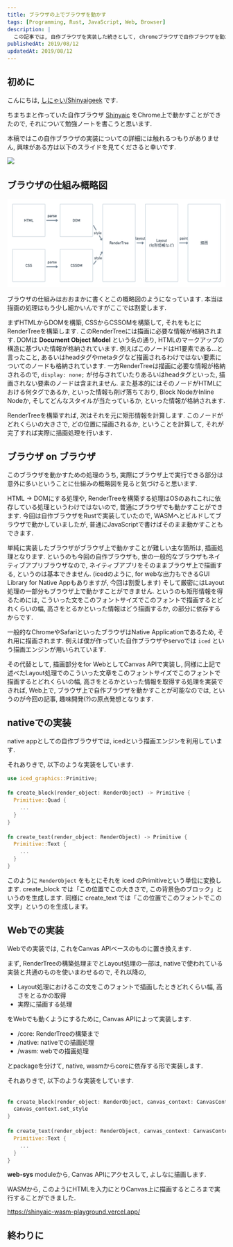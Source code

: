 ```yaml
---
title: ブラウザの上でブラウザを動かす
tags: [Programming, Rust, JavaScript, Web, Browser]
description: |
  この記事では, 自作ブラウザを実装した続きとして, chromeブラウザで自作ブラウザを動かす, ということをしようと思います.
publishedAt: 2019/08/12
updatedAt: 2019/08/12
---
```


## 初めに

こんにちは, [しにゃい/Shinyaigeek](https://twitter.com/Shinyaigeek) です.


ちまちまと作っていた自作ブラウザ [Shinyaic](https://github.com/shinyaigeek/shinyaic) をChrome上で動かすことができたので, それについて勉強ノートを書こうと思います.

本稿ではこの自作ブラウザの実装についての詳細には触れるつもりがありません, 興味がある方は以下のスライドを見てくださると幸いです.

[![](https://files.speakerdeck.com/presentations/f70e84d625ae44949d1a6f6a87909011/slide_0.jpg?19382839)](https://speakerdeck.com/shinyaigeek/burauzazuo-rifalsesu-me)

## ブラウザの仕組み概略図

![](/assets/browser-on-browser/sys.png)

ブラウザの仕組みはおおまかに書くとこの概略図のようになっています. 本当は描画の処理はもう少し細かいんですがここでは割愛します.

まずHTMLからDOMを構築, CSSからCSSOMを構築して, それをもとにRenderTreeを構築します. このRenderTreeには描画に必要な情報が格納されます. DOMは **Document Object Model** という名の通り, HTMLのマークアップの構造に基づいた情報が格納されています. 例えばこのノードはH1要素である...と言ったこと, あるいはheadタグやmetaタグなど描画されるわけではない要素についてのノードも格納されています. 一方RenderTreeは描画に必要な情報が格納されるので, `display: none;` が付与されていたりあるいはheadタグといった, 描画されない要素のノードは含まれません. また基本的にはそのノードがHTMLにおける何タグであるか, といった情報も削げ落ちており, Block NodeかInline Nodeか, そしてどんなスタイルが当たっているか, といった情報が格納されます.

RenderTreeを構築すれば, 次はそれを元に矩形情報を計算します. このノードがどれくらいの大きさで, どの位置に描画されるか, ということを計算して, それが完了すれば実際に描画処理を行います.

## ブラウザ on ブラウザ

このブラウザを動かすための処理のうち, 実際にブラウザ上で実行できる部分は意外に多いということに仕組みの概略図を見ると気づけると思います.

HTML -> DOMにする処理や, RenderTreeを構築する処理はOSのあれこれに依存している処理というわけではないので, 普通にブラウザでも動かすことができます. 今回は自作ブラウザをRustで実装していたので, WASMへとビルドしてブラウザで動かしていましたが, 普通にJavaScriptで書けばそのまま動かすこともできます.

単純に実装したブラウザがブラウザ上で動かすことが難しい主な箇所は, 描画処理となります. というのも今回の自作ブラウザも, 世の一般的なブラウザもネイティブアプリブラウザなので, ネイティブアプリをそのままブラウザ上で描画する, というのは基本できません. (icedのように, for webな出力もできるGUI Library for Native Appもありますが, 今回は割愛します)
そして厳密にはLayout処理の一部分もブラウザ上で動かすことができません. というのも矩形情報を得るためには, こういった文をこのフォントサイズでこのフォントで描画するとどれくらいの幅, 高さをとるかといった情報はどう描画するか, の部分に依存するからです.

一般的なChromeやSafariといったブラウザはNative Applicationであるため, それ用に描画されます. 例えば僕が作っていた自作ブラウザやservoでは `iced` という描画エンジンが用いられています.

その代替として, 描画部分をfor WebとしてCanvas APIで実装し, 同様に上記で述べたLayout処理でのこういった文章をこのフォントサイズでこのフォントで描画するとどれくらいの幅, 高さをとるかといった情報を取得する処理を実装できれば, Web上で, ブラウザ上で自作ブラウザを動かすことが可能なのでは, というのが今回の記事, 趣味開発(?)の原点発想となります.

## nativeでの実装

native appとしての自作ブラウザでは, icedという描画エンジンを利用しています.

それありきで, 以下のような実装をしています.

```rust
use iced_graphics::Primitive;

fn create_block(render_object: RenderObject) -> Primitive {
  Primitive::Quad {
    ...
  }
}

fn create_text(render_object: RenderObject) -> Primitive {
  Primitive::Text {
    ...
  }
}

```

このように `RenderObject` をもとにそれを iced のPrimitiveという単位に変換します. create_block では「この位置でこの大きさで, この背景色のブロック」というのを生成します. 同様に create_text では「この位置でこのフォントでこの文字」というのを生成します。

## Webでの実装

Webでの実装では, これをCanvas APIベースのものに置き換えます.

まず, RenderTreeの構築処理までとLayout処理の一部は, nativeで使われている実装と共通のものを使いまわせるので, それ以降の, 

* Layout処理におけるこの文をこのフォントで描画したときどれくらい幅, 高さをとるかの取得
* 実際に描画する処理

をWebでも動くようにするために, Canvas APIによって実装します.

* /core: RenderTreeの構築まで
* /native: nativeでの描画処理
* /wasm: webでの描画処理

とpackageを分けて, native, wasmからcoreに依存する形で実装します.

それありきで, 以下のような実装をしています.

```rust

fn create_block(render_object: RenderObject, canvas_context: CanvasContext) -> Primitive {
  canvas_context.set_style
}

fn create_text(render_object: RenderObject, canvas_context: CanvasContext) -> Primitive {
  Primitive::Text {
    ...
  }
}

```

**web-sys** moduleから, Canvas APIにアクセスして, よしなに描画します.

WASMから, このようにHTMLを入力にとりCanvas上に描画するところまで実行することができました.

https://shinyaic-wasm-playground.vercel.app/

## 終わりに


